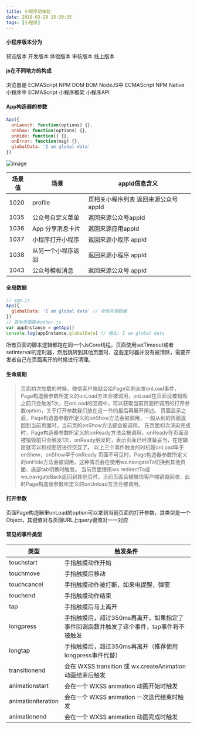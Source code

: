 ```yaml
---
title: 小程序初体验
date: 2019-03-29 15:30:35
tags: [小程序]
---
```

#### 小程序版本分为 
预览版本 开发版本 体验版本 审核版本 线上版本


#### js在不同地方的构成
浏览器是 ECMAScript NPM DOM BOM
NodeJS中 ECMAScript NPM Native
小程序中 ECMAScript 小程序框架 小程序API


#### App构造器的参数
```js
App({
  onLaunch: function(options) {},
  onShow: function(options) {},
  onHide: function() {},
  onError: function(msg) {},
  globalData: 'I am global data'
})
```


![image](C3E1CAB28658419DB22CBB686B380E11)

场景值	 | 场景 |appId信息含义
---|---|---
1020| profile|页相关小程序列表 返回来源公众号 appId
1035|公众号自定义菜单|返回来源公众号appId
1036| App 分享消息卡片 |	返回来源应用appId
1037|	小程序打开小程序|	返回来源小程序 appId
1038|	从另一个小程序返回|	返回来源小程序 appId
1043|	公众号模板消息|	返回来源公众号 appId

#### 全局数据
```js
// app.js
App({
  globalData: 'I am global data' // 全局共享数据
})
// 其他页面脚本other.js
var appInstance = getApp()
console.log(appInstance.globalData) // 输出: I am global data
```
所有页面的脚本逻辑都跑在同一个JsCore线程，页面使用setTimeout或者setInterval的定时器，然后跳转到其他页面时，这些定时器并没有被清除，需要开发者自己在页面离开的时候进行清理。


#### 生命周期
>页面初次加载的时候，微信客户端就会给Page实例派发onLoad事件，Page构造器参数所定义的onLoad方法会被调用，onLoad在页面没被销毁之前只会触发1次，在onLoad的回调中，可以获取当前页面所调用的打开参数option，关于打开参数我们放在这一节的最后再展开阐述。
页面显示之后，Page构造器参数所定义的onShow方法会被调用，一般从别的页面返回到当前页面时，当前页的onShow方法都会被调用。
在页面初次渲染完成时，Page构造器参数所定义的onReady方法会被调用，onReady在页面没被销毁前只会触发1次，onReady触发时，表示页面已经准备妥当，在逻辑层就可以和视图层进行交互了。
以上三个事件触发的时机是onLoad早于 onShow，onShow早于onReady
页面不可见时，Page构造器参数所定义的onHide方法会被调用，这种情况会在使用wx.navigateTo切换到其他页面、底部tab切换时触发。
当前页面使用wx.redirectTo或wx.navigateBack返回到其他页时，当前页面会被微信客户端销毁回收，此时Page构造器参数所定义的onUnload方法会被调用。


#### 打开参数
页面Page构造器里onLoad的option可以拿到当前页面的打开参数，其类型是一个Object，其键值对与页面URL上query键值对一一对应

####  常见的事件类型
类型|触发条件|
---|---
touchstart	|手指触摸动作开始
touchmove	|手指触摸后移动
touchcancel	|手指触摸动作被打断，如来电提醒，弹窗
touchend	|手指触摸动作结束
tap	|手指触摸后马上离开
longpress	|手指触摸后，超过350ms再离开，如果指定了事件回调函数并触发了这个事件，tap事件将不被触发
longtap	|手指触摸后，超过350ms再离开（推荐使用longpress事件代替）
transitionend	|会在 WXSS transition 或 wx.createAnimation 动画结束后触发
animationstart	|会在一个 WXSS animation 动画开始时触发
animationiteration	|会在一个 WXSS animation 一次迭代结束时触发
animationend	|会在一个 WXSS animation 动画完成时触发


